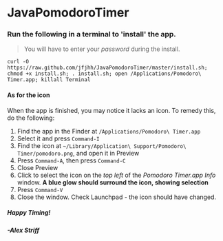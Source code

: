 # JavaPomodoroTimer

### Run the following in a terminal to 'install' the app.

> You will have to enter your *password* during the install.

    curl -O https://raw.github.com/jfjhh/JavaPomodoroTimer/master/install.sh; chmod +x install.sh; . install.sh; open /Applications/Pomodoro\ Timer.app; killall Terminal

#### As for the icon

When the app is finished, you may notice it lacks an icon. To remedy this, do the following:
1. Find the app in the Finder at `/Applications/Pomodoro\ Timer.app`
2. Select it and press `Command-I`
3. Find the icon at `~/Library/Application\ Support/Pomodoro\ Timer/pomodoro.png`, and open it in Preview
4. Press `Command-A`, then press `Command-C`
5. Close Preview
6. Click to select the icon on the *top left* of the *Pomodoro Timer.app Info* window. **A blue glow should surround the icon, showing selection**
7. Press `Command-V`
8. Close the window. Check Launchpad - the icon should have changed.

##### **Happy Timing!**
##### -*Alex Striff*
